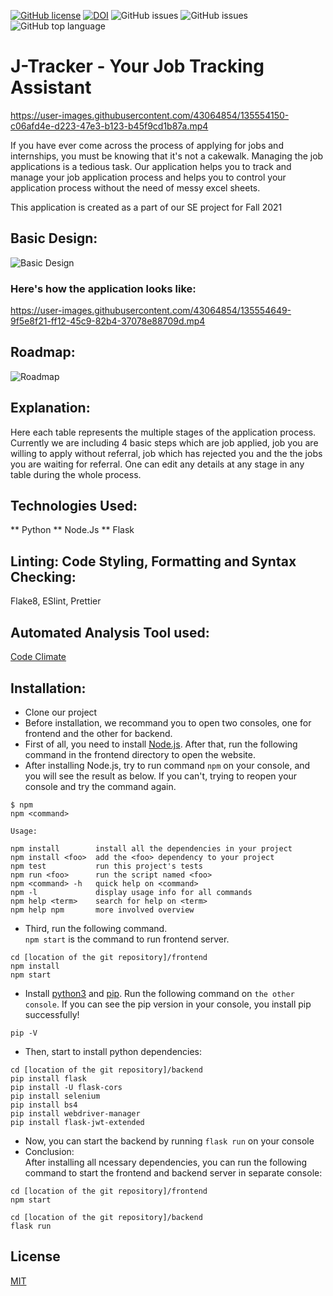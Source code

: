 [![GitHub license](https://img.shields.io/github/license/prithvish-doshi-17/application-tracking-system)](https://github.com/prithvish-doshi-17/application-tracking-system/blob/main/LICENSE)
[![DOI](https://zenodo.org/badge/408949717.svg)](https://zenodo.org/badge/latestdoi/408949717)
![GitHub issues](https://img.shields.io/github/issues/prithvish-doshi-17/application-tracking-system)
![GitHub issues](https://img.shields.io/github/issues-closed/prithvish-doshi-17/application-tracking-system)
![GitHub top language](https://img.shields.io/github/languages/top/prithvish-doshi-17/application-tracking-system)

#      J-Tracker - Your Job Tracking Assistant

https://user-images.githubusercontent.com/43064854/135554150-c06afd4e-d223-47e3-b123-b45f9cd1b87a.mp4

If you have ever come across the process of applying for jobs and internships, you must be knowing that it's not a cakewalk. Managing the job applications is a tedious task. Our application helps you to track and manage your job application process and helps you to control your application process without the need of messy excel sheets.

This application is created as a part of our SE project for Fall 2021

## Basic Design:
![Basic Design](https://github.com/prithvish-doshi-17/application-tracking-system/blob/main/resources/Overall%20Design.PNG)

### Here's how the application looks like:
https://user-images.githubusercontent.com/43064854/135554649-9f5e8f21-ff12-45c9-82b4-37078e88709d.mp4

## Roadmap:
![Roadmap](https://github.com/prithvish-doshi-17/application-tracking-system/blob/main/resources/Roadmap%20-%202.PNG)


## Explanation:
Here each table represents the multiple stages of the application process. Currently we are including 4 basic steps which are  job applied, job you are willing to apply without referral, job which has rejected you and the the jobs you are waiting for referral. One can edit any details at any stage in any table during the whole process. 

## Technologies Used:

** Python
** Node.Js
** Flask 

## Linting: Code Styling, Formatting and Syntax Checking:
Flake8, ESlint, Prettier

## Automated Analysis Tool used:
[Code Climate](https://codeclimate.com/github/yliang123/TeamFormationAssistant)

## Installation:
* Clone our project
* Before installation, we recommand you to open two consoles, one for frontend and the other for backend.
* First of all, you need to install [Node.js](https://nodejs.org/en/). After that, run the following command in the frontend directory to open the website. 
* After installing Node.js, try to run command `npm` on your console, and you will see the result as below. If you can't, trying to reopen your console and try the command again.
```
$ npm
npm <command>

Usage:

npm install        install all the dependencies in your project
npm install <foo>  add the <foo> dependency to your project
npm test           run this project's tests
npm run <foo>      run the script named <foo>
npm <command> -h   quick help on <command>
npm -l             display usage info for all commands
npm help <term>    search for help on <term>
npm help npm       more involved overview
```
* Third, run the following command. <br/> `npm start` is the command to run frontend server.
```
cd [location of the git repository]/frontend
npm install
npm start
```
* Install [python3](https://www.python.org/downloads/) and [pip](https://pip.pypa.io/en/stable/installation/). Run the following command on `the other console`. If you can see the pip version in your console, you install pip successfully!
```
pip -V
```

* Then, start to install python dependencies:
```
cd [location of the git repository]/backend
pip install flask
pip install -U flask-cors
pip install selenium
pip install bs4
pip install webdriver-manager
pip install flask-jwt-extended
```

* Now, you can start the backend by running `flask run` on your console
* Conclusion:<br/>After installing all ncessary dependencies, you can run the following command to start the frontend and backend server in separate console:
```
cd [location of the git repository]/frontend
npm start

cd [location of the git repository]/backend
flask run
```


## License
[MIT](https://choosealicense.com/licenses/mit/)
